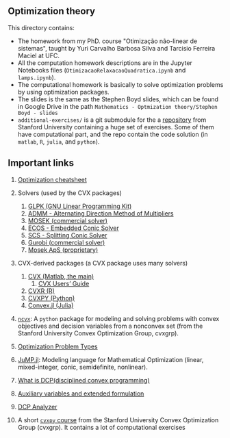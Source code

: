 ## Optimization theory

This directory contains:
- The homework from my PhD. course "Otimização não-linear de sistemas", taught by Yuri Carvalho Barbosa Silva and Tarcisio Ferreira Maciel at UFC.
- All the computation homework descriptions are in the Jupyter Notebooks files (`OtimizacaoRelaxacaoQuadratica.ipynb` and `lamps.ipynb`).
- The computational homework is basically to solve optimization problems by using optimization packages.
- The slides is the same as the Stephen Boyd slides, which can be found in Google Drive in the path `Mathematics - Optmization theory/Stephen Boyd - slides`
- `additional-exercises/` is a git submodule for the a [repository][20] from Stanford University containing a huge set of exercises. Some of them have computational part, and the repo contain the code solution (in `matlab`, `R`, `julia`, and `python`).

## Important links

1. [Optimization cheatsheet][17]

1. Solvers (used by the CVX packages)
    1. [GLPK (GNU Linear Programming Kit)][1]
    1. [ADMM - Alternating Direction Method of Multipliers][2]
    1. [MOSEK (commercial solver)][3]
    1. [ECOS - Embedded Conic Solver][4]
    1. [SCS - Splitting Conic Solver][5]
    1. [Gurobi (commercial solver)][6]
    1. [Mosek ApS (proprietary)][7]

1. CVX-derived packages (a CVX package uses many solvers)
    1. [CVX (Matlab, the main)][8]
        1. [CVX Users’ Guide][12]
    1. [CVXR (R)][9]
    1. [CVXPY (Python)][10]
    1. [Convex.jl (Julia)][11]
  
1. [`ncvx`][18]: A `python` package for modeling and solving problems with convex objectives and decision variables from a nonconvex set (from the Stanford University Convex Optimization Group, cvxgrp).

1. [Optimization Problem Types][16]

1. [JuMP.jl][21]: Modeling language for Mathematical Optimization (linear, mixed-integer, conic, semidefinite, nonlinear). 

1. [What is DCP(disciplined convex programming)][13]

1. [Auxiliary variables and extended formulation][14]

1. [DCP Analyzer][15]

1. A short [`cvxpy` course][19] from the Stanford University Convex Optimization Group (cvxgrp). It contains a lot of computational exercises

[1]: https://www.gnu.org/software/glpk/
[2]: https://stanford.edu/~boyd/admm.html
[3]: https://en.wikipedia.org/wiki/MOSEK
[4]: https://github.com/embotech/ecos
[5]: https://www.cvxgrp.org/scs/
[6]: https://www.gurobi.com/
[7]: https://www.mosek.com/
[8]: http://cvxr.com/
[9]: https://cran.r-project.org/web/packages/CVXR/vignettes/cvxr_intro.html#:~:text=CVXR%20is%20an%20R%20package,form%20required%20by%20most%20solvers.
[10]: https://www.cvxpy.org/
[11]: https://jump.dev/Convex.jl/stable/
[12]: http://cvxr.com/cvx/doc/index.html
[13]: http://cvxr.com/cvx/doc/intro.html#what-is-disciplined-convex-programming
[14]: https://jump.dev/Convex.jl/stable/#Extended-formulations-and-the-DCP-ruleset
[15]: https://dcp.stanford.edu/analyzer
[16]: https://neos-guide.org/guide/types/
[17]: https://tapyu.github.io/notes/posts/opt_cheatsheet/index.html
[18]: https://github.com/cvxgrp/ncvx
[19]: https://github.com/cvxgrp/cvx_short_course/
[20]: https://github.com/cvxgrp/cvxbook_additional_exercises/
[21]: https://github.com/jump-dev/JuMP.jl
